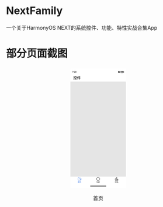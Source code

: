 # NextFamily
一个关于HarmonyOS NEXT的系统控件、功能、特性实战合集App


# 部分页面截图
<div style="display: flex; flex-wrap: nowrap; justify-content: space-around; align-items: center;">
  <div style="flex: 1; margin: 5px; max-width: 30%; text-align: center;">
    <img src="https://github.com/darren-you/NextFamily/blob/master/entry/src/main/resources/rawfile/首页.png" alt="首页" style="max-width: 100%; height: auto;" />
    <p>首页</p>
  </div>
</div>
